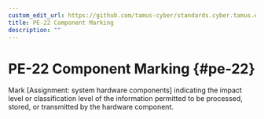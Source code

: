 ```yaml
---
custom_edit_url: https://github.com/tamus-cyber/standards.cyber.tamus.edu/tree/main/content/tamus.edu/TAMUS_profile.xml
title: PE-22 Component Marking
description: ""
---
```


# PE-22 Component Marking {#pe-22}

Mark [Assignment: system hardware components] indicating the impact level or classification level of the information permitted to be processed, stored, or transmitted by the hardware component.

